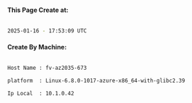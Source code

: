 
   
#### This Page Create at:

```bash

2025-01-16 - 17:53:09 UTC

```

#### Create By Machine:

```bash

Host Name : fv-az2035-673

platform  : Linux-6.8.0-1017-azure-x86_64-with-glibc2.39

Ip Local  : 10.1.0.42

```


